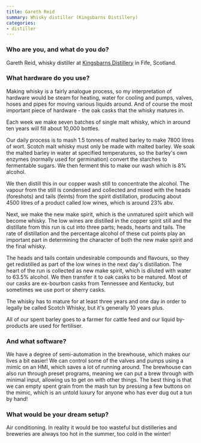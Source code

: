 ```yaml
---
title: Gareth Reid
summary: Whisky distiller (Kingsbarns Distillery)
categories:
- distiller
---
```


### Who are you, and what do you do?

Gareth Reid, whisky distiller at [Kingsbarns Distillery](http://www.kingsbarnsdistillery.com/ "A whisky distillery in SCotland.") in Fife, Scotland.

### What hardware do you use?

Making whisky is a fairly analogue process, so my interpretation of hardware would be steam for heating, water for cooling and pumps, valves, hoses and pipes for moving various liquids around. And of course the most important piece of hardware - the oak casks that the whisky matures in.

Each week we make seven batches of single malt whisky, which in around ten years will fill about 10,000 bottles. 

Our daily process is to mash 1.5 tonnes of malted barley to make 7800 litres of wort. Scotch malt whisky must only be made with malted barley. We soak the malted barley in water at specified temperatures, so the barley's own enzymes (normally used for germination) convert the starches to fermentable sugars. We then ferment this to make our wash which is 8% alcohol. 

We then distill this in our copper wash still to concentrate the alcohol. The vapour from the still is condensed and collected and mixed with the heads (foreshots) and tails (feints) from the spirit distillation, producing about 4500 litres of a product called low wines, which is around 23% abv.

Next, we make the new make spirit, which is the unmatured spirit which will become whisky. The low wines are distilled in the copper spirit still and the distillate from this run is cut into three parts; heads, hearts and tails. The rate of distillation and the percentage alcohol of these cut points play an important part in determining the character of both the new make spirit and the final whisky. 

The heads and tails contain undesirable compounds and flavours, so they get redistilled as part of the low wines in the next day's distillation. The heart of the run is collected as new make spirit, which is diluted with water to 63.5% alcohol. We then transfer it to oak casks to be matured. Most of our casks are ex-bourbon casks from Tennessee and Kentucky, but sometimes we use port or sherry casks.

The whisky has to mature for at least three years and one day in order to legally be called Scotch Whisky, but it's generally 10 years plus. 

All of our spent barley goes to a farmer for cattle feed and our liquid by-products are used for fertiliser.

### And what software?

We have a degree of semi-automation in the brewhouse, which makes our lives a bit easier! We can control some of the valves and pumps using a mimic on an HMI, which saves a lot of running around. The brewhouse can also run through preset programs, meaning we can put a brew through with minimal input, allowing us to get on with other things. The best thing is that we can empty spent grain from the mash tun by pressing a few buttons on the mimic, which is an untold luxury for anyone who has ever dug out a tun by hand! 

### What would be your dream setup?

Air conditioning. In reality it would be too wasteful but distilleries and breweries are always too hot in the summer, too cold in the winter!